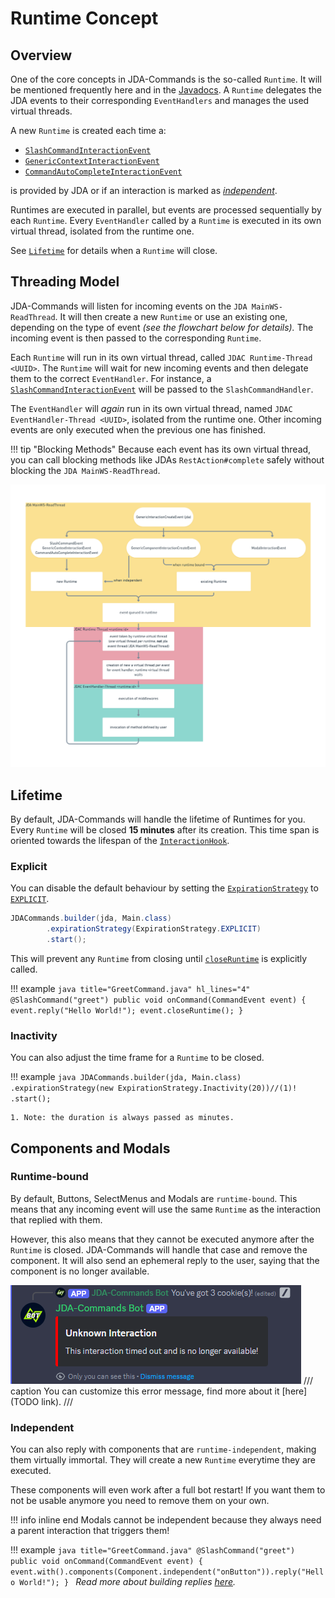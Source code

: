 # Runtime Concept

## Overview

One of the core concepts in JDA-Commands is the so-called `Runtime`. It will be mentioned frequently here and in the 
[Javadocs](https://kaktushose.github.io/jda-commands/javadocs/latest/). A `Runtime` delegates the JDA events to their 
corresponding `EventHandlers` and manages the used virtual threads.

A new `Runtime` is created each time a:

- [`SlashCommandInteractionEvent`](https://javadoc.io/doc/net.dv8tion/JDA/latest/net/dv8tion/jda/api/events/interaction/command/SlashCommandInteractionEvent.html)
- [`GenericContextInteractionEvent`](https://javadoc.io/doc/net.dv8tion/JDA/latest/net/dv8tion/jda/api/events/interaction/command/GenericContextInteractionEvent.html)
- [`CommandAutoCompleteInteractionEvent`](https://javadoc.io/doc/net.dv8tion/JDA/latest/net/dv8tion/jda/api/events/interaction/command/CommandAutoCompleteInteractionEvent.html)

is provided by JDA or if an interaction is marked as [*independent*](#independent).

Runtimes are executed in parallel, but events are processed sequentially by each `Runtime`.
Every `EventHandler` called by a `Runtime` is executed in its own virtual thread, isolated from the runtime one.

See [`Lifetime`](#lifetime) for details when a `Runtime` will close.

## Threading Model

JDA-Commands will listen for incoming events on the `JDA MainWS-ReadThread`. It will then create a new `Runtime`
or use an existing one, depending on the type of event _(see the flowchart below for details)._ The incoming event is 
then passed to the corresponding `Runtime`.

Each `Runtime` will run in its own virtual thread, called `JDAC Runtime-Thread <UUID>`. The `Runtime` will wait for new
incoming events and then delegate them to the correct `EventHandler`. For instance, a
[`SlashCommandInteractionEvent`](https://javadoc.io/doc/net.dv8tion/JDA/latest/net/dv8tion/jda/api/events/interaction/command/SlashCommandInteractionEvent.html)
will be passed to the `SlashCommandHandler`.

The `EventHandler` will _again_ run in its own virtual thread, named `JDAC EventHandler-Thread <UUID>`, isolated from 
the runtime one. Other incoming events are only executed when the previous one has finished. 

!!! tip "Blocking Methods"
    Because each event has its own virtual thread, you can call blocking methods like JDAs `RestAction#complete` safely
    without blocking the `JDA MainWS-ReadThread`.

![Runtime Flowchart](../assets/runtime.png)

## Lifetime

By default, JDA-Commands will handle the lifetime of Runtimes for you. Every `Runtime` will be closed **15 minutes** 
after its creation. This time span is oriented towards the lifespan of the 
[`InteractionHook`](https://javadoc.io/doc/net.dv8tion/JDA/latest/net/dv8tion/jda/api/interactions/InteractionHook.html). 

### Explicit

You can disable the default behaviour by setting the 
[`ExpirationStrategy`](https://kaktushose.github.io/jda-commands/javadocs/latest/jda.commands/com/github/kaktushose/jda/commands/dispatching/expiration/ExpirationStrategy.html) to 
[`EXPLICIT`](https://kaktushose.github.io/jda-commands/javadocs/latest/jda.commands/com/github/kaktushose/jda/commands/dispatching/expiration/ExpirationStrategy.Explicit.html).


```java title="Main.java" 
JDACommands.builder(jda, Main.class)
        .expirationStrategy(ExpirationStrategy.EXPLICIT)
        .start();
```

This will prevent any `Runtime` from closing until [`closeRuntime`](https://kaktushose.github.io/jda-commands/javadocs/latest/jda.commands/com/github/kaktushose/jda/commands/dispatching/events/Event.html#closeRuntime())
is explicitly called.

!!! example
    ```java title="GreetCommand.java" hl_lines="4"
    @SlashCommand("greet")
    public void onCommand(CommandEvent event) {
        event.reply("Hello World!");
        event.closeRuntime();
    }
    ```

### Inactivity
You can also adjust the time frame for a `Runtime` to be closed.

!!! example
    ```java
    JDACommands.builder(jda, Main.class)
            .expirationStrategy(new ExpirationStrategy.Inactivity(20))//(1)!
            .start();
    ```
    
    1. Note: the duration is always passed as minutes.

## Components and Modals

### Runtime-bound

By default, Buttons, SelectMenus and Modals are `runtime-bound`. This means that any incoming event will use the same
`Runtime` as the interaction that replied with them. 

However, this also means that they cannot be executed anymore after the `Runtime` is closed. JDA-Commands will handle 
that case and remove the component. It will also send an ephemeral reply to the user, saying that the 
component is no longer available.

![Expiration Message](../assets/expiration.png)
/// caption
You can customize this error message, find more about it [here](TODO link).
///

### Independent
You can also reply with components that are `runtime-independent`, making them virtually immortal. They will create a
new `Runtime` everytime they are executed. 

These components will even work after a full bot restart! If you want them to not be usable anymore you need to remove 
them on your own.

!!! info inline end
    Modals cannot be independent because they always need a parent interaction that triggers them!

!!! example
    ```java title="GreetCommand.java"
    @SlashCommand("greet")
    public void onCommand(CommandEvent event) {
        event.with().components(Component.independent("onButton")).reply("Hello World!");
    }
    ```
_Read more about building replies [here](../interactions/reply.md)._
